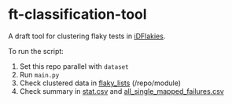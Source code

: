 # ft-classification-tool
A draft tool for clustering flaky tests in [iDFlakies](https://sites.google.com/view/flakytestdataset).

To run the script:
1. Set this repo parallel with `dataset`
2. Run `main.py`
3. Check clustered data in [flaky_lists](https://github.com/ailen-wrx/ft-classification-tool/tree/main/flaky_lists) (/repo/module)
4. Check summary in [stat.csv](https://github.com/ailen-wrx/ft-classification-tool/blob/main/flaky_lists/stat.csv) and [all_single_mapped_failures.csv](https://github.com/ailen-wrx/ft-classification-tool/blob/main/flaky_lists/all_single_mapped_failures.csv)
